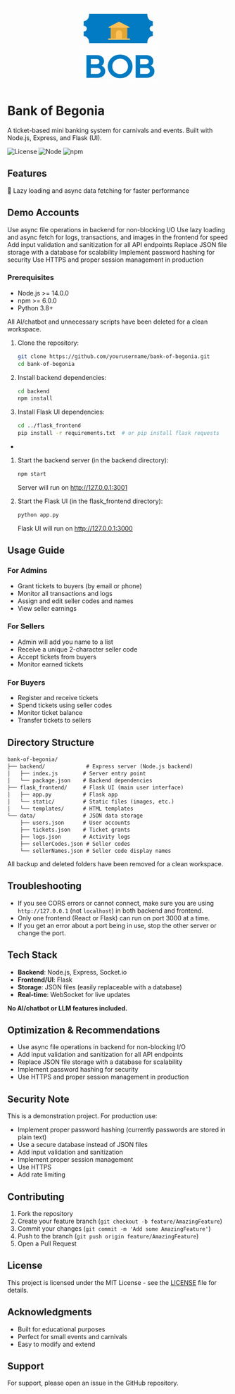 <p align="center">
  <img src="flask_frontend/static/BOB picture.png" alt="Bank of Begonia Logo" width="180" />
</p>


# Bank of Begonia

A ticket-based mini banking system for carnivals and events. Built with Node.js, Express, and Flask (UI).


![License](https://img.shields.io/badge/license-MIT-blue.svg)
![Node](https://img.shields.io/badge/node->=14.0.0-green.svg)
![npm](https://img.shields.io/badge/npm->=6.0.0-red.svg)

## Features

 🚀 Lazy loading and async data fetching for faster performance

## Demo Accounts
 Use async file operations in backend for non-blocking I/O
 Use lazy loading and async fetch for logs, transactions, and images in the frontend for speed
 Add input validation and sanitization for all API endpoints
 Replace JSON file storage with a database for scalability
 Implement password hashing for security
 Use HTTPS and proper session management in production

### Prerequisites

- Node.js >= 14.0.0
- npm >= 6.0.0
- Python 3.8+


All AI/chatbot and unnecessary scripts have been deleted for a clean workspace.

1. Clone the repository:
   ```bash
   git clone https://github.com/yourusername/bank-of-begonia.git
   cd bank-of-begonia
   ```

2. Install backend dependencies:
   ```bash
   cd backend
   npm install
   ```

3. Install Flask UI dependencies:
   ```bash
   cd ../flask_frontend
   pip install -r requirements.txt  # or pip install flask requests
   ```

*

1. Start the backend server (in the backend directory):
   ```bash
   npm start
   ```
   Server will run on http://127.0.0.1:3001

2. Start the Flask UI (in the flask_frontend directory):
   ```bash
   python app.py
   ```
   Flask UI will run on http://127.0.0.1:3000



## Usage Guide

### For Admins
- Grant tickets to buyers (by email or phone)
- Monitor all transactions and logs
- Assign and edit seller codes and names
- View seller earnings

### For Sellers
- Admin will add you name to a list
- Receive a unique 2-character seller code
- Accept tickets from buyers
- Monitor earned tickets

### For Buyers
- Register and receive tickets
- Spend tickets using seller codes
- Monitor ticket balance
- Transfer tickets to sellers



## Directory Structure

```
bank-of-begonia/
├── backend/             # Express server (Node.js backend)
│   ├── index.js        # Server entry point
│   └── package.json    # Backend dependencies
├── flask_frontend/     # Flask UI (main user interface)
│   ├── app.py          # Flask app
│   └── static/         # Static files (images, etc.)
│   └── templates/      # HTML templates
└── data/               # JSON data storage
    ├── users.json      # User accounts
    ├── tickets.json    # Ticket grants
    ├── logs.json       # Activity logs
    ├── sellerCodes.json # Seller codes
    └── sellerNames.json # Seller code display names
```


All backup and deleted folders have been removed for a clean workspace.
## Troubleshooting

- If you see CORS errors or cannot connect, make sure you are using `http://127.0.0.1` (not `localhost`) in both backend and frontend.
- Only one frontend (React or Flask) can run on port 3000 at a time.
- If you get an error about a port being in use, stop the other server or change the port.




## Tech Stack

- **Backend**: Node.js, Express, Socket.io
- **Frontend/UI**: Flask
- **Storage**: JSON files (easily replaceable with a database)
- **Real-time**: WebSocket for live updates

**No AI/chatbot or LLM features included.**


## Optimization & Recommendations

- Use async file operations in backend for non-blocking I/O
- Add input validation and sanitization for all API endpoints
- Replace JSON file storage with a database for scalability
- Implement password hashing for security
- Use HTTPS and proper session management in production


## Security Note

This is a demonstration project. For production use:
- Implement proper password hashing (currently passwords are stored in plain text)
- Use a secure database instead of JSON files
- Add input validation and sanitization
- Implement proper session management
- Use HTTPS
- Add rate limiting

## Contributing

1. Fork the repository
2. Create your feature branch (`git checkout -b feature/AmazingFeature`)
3. Commit your changes (`git commit -m 'Add some AmazingFeature'`)
4. Push to the branch (`git push origin feature/AmazingFeature`)
5. Open a Pull Request

## License

This project is licensed under the MIT License - see the [LICENSE](LICENSE) file for details.

## Acknowledgments

- Built for educational purposes
- Perfect for small events and carnivals
- Easy to modify and extend

## Support

For support, please open an issue in the GitHub repository.